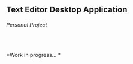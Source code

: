 ## Text Editor Desktop Application
###### Personal Project
&nbsp;&nbsp;&nbsp;

*Work in progress... *